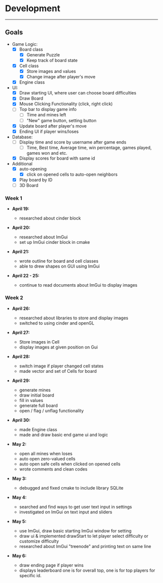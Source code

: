 # Development

---

## Goals

- Game Logic:
    - [x] Board class
        - [x] Generate Puzzle
        - [x] Keep track of board state
    - [x] Cell class
        - [x] Store images and values
        - [x] Change image after player's move
    - [x] Engine class
        
- UI:
    - [x] Draw starting UI, where user can choose board difficulties
    - [x] Draw Board
    - [x] Mouse Clicking Functionality (click, right click) 
    - [ ] Top bar to display game info
        - [ ] Time and mines left
        - [ ] "New" game button, setting button
    - [x] Update board after player's move
    - [x] Ending UI if player wins/loses
    
- Database:
    - [ ] Display time and score by username after game ends
        - [ ] Time, Best time, Average time, win percentage, games played, games won and etc. 
    - [x] Display scores for board with same id
    
- Additional
    - [x] auto-opening
        - [x] click on opened cells to auto-open neighbors
    - [x] Play board by ID
    - [ ] 3D Board
    
### Week 1
* **April 19:** 
    - researched about cinder block
   
* **April 20:** 
    - researched about ImGui
    - set up ImGui cinder block in cmake
    
* **April 21:** 
    - wrote outline for board and cell classes
    - able to drew shapes on GUI using ImGui
    
* **April 22 - 25:**
    - continue to read documents about ImGui to display images

### Week 2

* **April 26:** 
    - researched about libraries to store and display images
    - switched to using cinder and openGL
    
* **April 27:**
    - Store images in Cell
    - display images at given position on Gui
 
* **April 28:**
    - switch image if player changed cell states
    - made vector and set of Cells for board
 
* **April 29:**
    - generate mines
    - draw initial board
    - fill in values
    - generate full board
    - open / flag / unflag functionality
  
* **April 30:**
    - made Engine class
    - made and draw basic end game ui and logic

* **May 2:**
    - open all mines when loses
    - auto open zero-valued cells
    - auto open safe cells when clicked on opened cells
    - wrote comments and clean codes
    
* **May 3:**
    - debugged and fixed cmake to include library SQLite

* **May 4:**
    - searched and find ways to get user text input in settings
    - investigated on ImGui on text input and sliders
    
* **May 5:**
    - use ImGui, draw basic starting ImGui window for setting
    - draw ui & implemented drawStart to let player select difficulty or customize difficulty
    - researched about ImGui "treenode" and printing text on same line

* **May 6:**
    - draw ending page if player wins
    - displays leaderboard one  is for overall top, one is for top players for specific id.